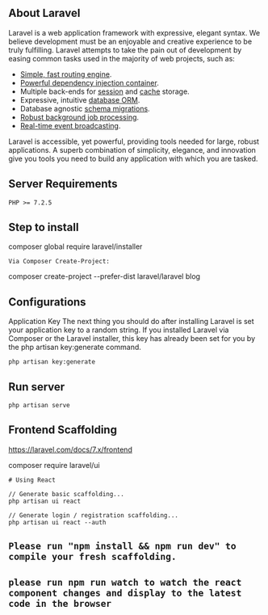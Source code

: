 
## About Laravel

Laravel is a web application framework with expressive, elegant syntax. We believe development must be an enjoyable and creative experience to be truly fulfilling. Laravel attempts to take the pain out of development by easing common tasks used in the majority of web projects, such as:

- [Simple, fast routing engine](https://laravel.com/docs/routing).
- [Powerful dependency injection container](https://laravel.com/docs/container).
- Multiple back-ends for [session](https://laravel.com/docs/session) and [cache](https://laravel.com/docs/cache) storage.
- Expressive, intuitive [database ORM](https://laravel.com/docs/eloquent).
- Database agnostic [schema migrations](https://laravel.com/docs/migrations).
- [Robust background job processing](https://laravel.com/docs/queues).
- [Real-time event broadcasting](https://laravel.com/docs/broadcasting).

Laravel is accessible, yet powerful, providing tools needed for large, robust applications. A superb combination of simplicity, elegance, and innovation give you tools you need to build any application with which you are tasked.

## Server Requirements

 `PHP >= 7.2.5`

## Step to install

composer global require laravel/installer

`Via Composer Create-Project:`
 
 composer create-project --prefer-dist laravel/laravel blog

## Configurations
Application Key
The next thing you should do after installing Laravel is set your application key to a random string. If you installed Laravel via Composer or the Laravel installer, this key has already been set for you by the php artisan key:generate command.

`php artisan key:generate`

## Run server
`php artisan serve`

## Frontend Scaffolding

https://laravel.com/docs/7.x/frontend

composer require laravel/ui

    # Using React
    
    // Generate basic scaffolding...  
    php artisan ui react

    // Generate login / registration scaffolding...
    php artisan ui react --auth
    
    
## `Please run "npm install && npm run dev" to compile your fresh scaffolding.`

## `please run npm run watch to watch the react component changes and display to the latest code in the browser`
